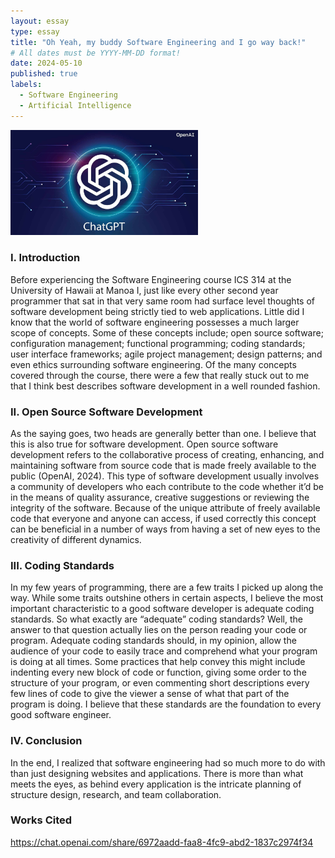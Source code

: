 ```yaml
---
layout: essay
type: essay
title: "Oh Yeah, my buddy Software Engineering and I go way back!"
# All dates must be YYYY-MM-DD format!
date: 2024-05-10
published: true
labels:
  - Software Engineering
  - Artificial Intelligence
---
```


<img src="../img/ChatGPT.jpg" width="300"> 

### I. Introduction

Before experiencing the Software Engineering course ICS 314 at the University of Hawaii at Manoa I, just like every other second year programmer that sat in that very same room had surface level thoughts of software development being strictly tied to web applications. Little did I know that the world of software engineering possesses a much larger scope of concepts. Some of these concepts include; open source software; configuration management; functional programming; coding standards; user interface frameworks; agile project management; design patterns; and even ethics surrounding software engineering. Of the many concepts covered through the course, there were a few that really stuck out to me that I think best describes software development in a well rounded fashion. 

### II. Open Source Software Development

As the saying goes, two heads are generally better than one. I believe that this is also true for software development. Open source software development refers to the collaborative process of creating, enhancing, and maintaining software from source code that is made freely available to the public (OpenAI, 2024). This type of software development usually involves a community of developers who each contribute to the code whether it’d be in the means of quality assurance, creative suggestions or reviewing the integrity of the software. Because of the unique attribute of freely available code that everyone and anyone can access, if used correctly this concept can be beneficial in a number of ways from having a set of new eyes to the creativity of different dynamics.

### III. Coding Standards

In my few years of programming, there are a few traits I picked up along the way. While some traits outshine others in certain aspects, I believe the most important characteristic to a good software developer is adequate coding standards. So what exactly are “adequate” coding standards? Well, the answer to that question actually lies on the person reading your code or program. Adequate coding standards should, in my opinion, allow the audience of your code to easily trace and comprehend what your program is doing at all times. Some practices that help convey this might include indenting every new block of code or function, giving some order to the structure of your program, or even commenting short descriptions every few lines of code to give the viewer a sense of what that part of the program is doing. I believe that these standards are the foundation to every good software engineer. 

### IV. Conclusion

In the end, I realized that software engineering had so much more to do with than just designing websites and applications. There is more than what meets the eyes, as behind every application is the intricate planning of structure design, research, and team collaboration.

### Works Cited
https://chat.openai.com/share/6972aadd-faa8-4fc9-abd2-1837c2974f34



